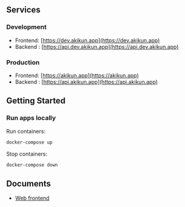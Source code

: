 ## Services

### Development

- Frontend: [https://dev.akikun.app](https://dev.akikun.app)
- Backend : [https://api.dev.akikun.app](https://api.dev.akikun.app)

### Production

- Frontend: [https://akikun.app](https://akikun.app)
- Backend : [https://api.akikun.app](https://api.akikun.app)

## Getting Started

### Run apps locally

Run containers:

```sh
docker-compose up
```

Stop containers:

```sh
docker-compose down
```

## Documents

- [Web frontend](./frontend/web/README.md)